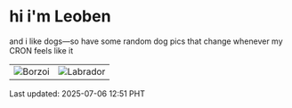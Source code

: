 # hi i'm Leoben

and i like dogs—so have some random dog pics that change whenever my CRON feels like it

|  |  |
|--------|----------|
| ![Borzoi](https://random-dog-vercel.vercel.app/api/random-borzoi?v=1751777501) | ![Labrador](https://random-dog-vercel.vercel.app/api/random-labrador?v=1751777501) |

Last updated: 2025-07-06 12:51 PHT

